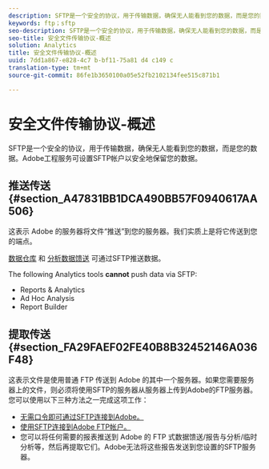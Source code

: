 ```yaml
---
description: SFTP是一个安全的协议，用于传输数据，确保无人能看到您的数据，而是您的数据。Adobe工程服务可设置SFTP帐户以安全地保留您的数据。
keywords: ftp；sftp
seo-description: SFTP是一个安全的协议，用于传输数据，确保无人能看到您的数据，而是您的数据。Adobe工程服务可设置SFTP帐户以安全地保留您的数据。
seo-title: 安全文件传输协议-概述
solution: Analytics
title: 安全文件传输协议-概述
uuid: 7dd1a867-e828-4c7 b-bf11-75a81 d4 c149 c
translation-type: tm+mt
source-git-commit: 86fe1b3650100a05e52fb2102134fee515c871b1

---
```



# 安全文件传输协议-概述

SFTP是一个安全的协议，用于传输数据，确保无人能看到您的数据，而是您的数据。Adobe工程服务可设置SFTP帐户以安全地保留您的数据。

## 推送传送 {#section_A47831BB1DCA490BB57F0940617AA506}

这表示 Adobe 的服务器将文件“推送”到您的服务器。我们实质上是将它传送到您的端点。

[数据仓库](../../../export/ftp-and-sftp/c-sftp/ftp-sftp-dw.md#concept_904ADB7B4FE04DCCB90EFDB6D0DB1076) 和 [分析数据馈送](https://marketing.adobe.com/resources/help/en_US/reference/analytics-data-feed.html) 可通过SFTP推送数据。

The following Analytics tools **cannot** push data via SFTP:

* Reports &amp; Analytics
* Ad Hoc Analysis
* Report Builder

## 提取传送 {#section_FA29FAEF02FE40B8B32452146A036F48}

这表示文件是使用普通 FTP 传送到 Adobe 的其中一个服务器。如果您需要服务器上的文件，则必须将使用SFTP的服务器从服务器上传到Adobe的FTP服务器。您可以使用以下三种方法之一完成这项工作：

* [无需口令即可通过SFTP连接到Adobe。](../../../export/ftp-and-sftp/c-sftp/ftp-sftp-cert-auth.md#concept_962A381F42A4472AA366A08CCC962846)
* [使用SFTP连接到Adobe FTP帐户。](../../../export/ftp-and-sftp/c-sftp/ftp-sftp-connect.md#concept_01176600188441C6AFB28F5E264D89F8)
* 您可以将任何需要的报表推送到 Adobe 的 FTP 式数据馈送/报告与分析/临时分析等，然后再提取它们。Adobe无法将这些报告发送到您设置的SFTP服务器。

